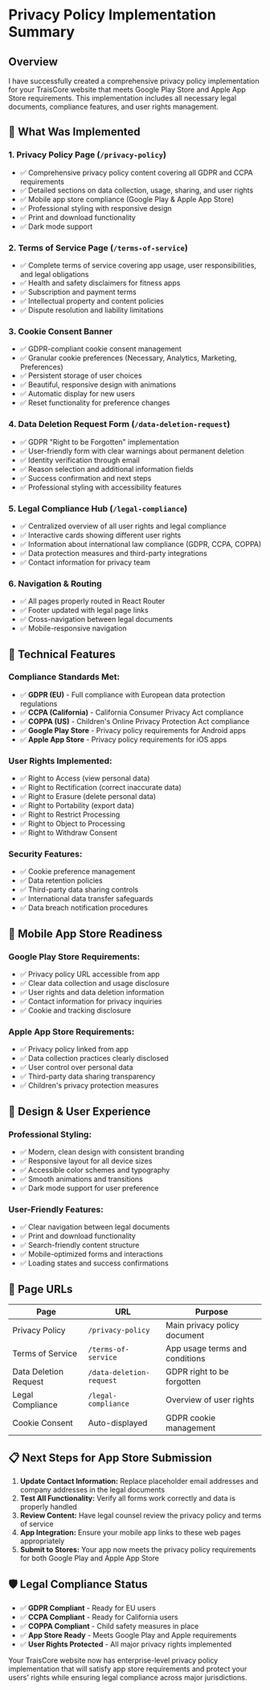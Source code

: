 # Privacy Policy Implementation Summary

## Overview
I have successfully created a comprehensive privacy policy implementation for your TraisCore website that meets Google Play Store and Apple App Store requirements. This implementation includes all necessary legal documents, compliance features, and user rights management.

## 🎯 What Was Implemented

### 1. **Privacy Policy Page** (`/privacy-policy`)
- ✅ Comprehensive privacy policy content covering all GDPR and CCPA requirements
- ✅ Detailed sections on data collection, usage, sharing, and user rights
- ✅ Mobile app store compliance (Google Play & Apple App Store)
- ✅ Professional styling with responsive design
- ✅ Print and download functionality
- ✅ Dark mode support

### 2. **Terms of Service Page** (`/terms-of-service`)
- ✅ Complete terms of service covering app usage, user responsibilities, and legal obligations
- ✅ Health and safety disclaimers for fitness apps
- ✅ Subscription and payment terms
- ✅ Intellectual property and content policies
- ✅ Dispute resolution and liability limitations

### 3. **Cookie Consent Banner**
- ✅ GDPR-compliant cookie consent management
- ✅ Granular cookie preferences (Necessary, Analytics, Marketing, Preferences)
- ✅ Persistent storage of user choices
- ✅ Beautiful, responsive design with animations
- ✅ Automatic display for new users
- ✅ Reset functionality for preference changes

### 4. **Data Deletion Request Form** (`/data-deletion-request`)
- ✅ GDPR "Right to be Forgotten" implementation
- ✅ User-friendly form with clear warnings about permanent deletion
- ✅ Identity verification through email
- ✅ Reason selection and additional information fields
- ✅ Success confirmation and next steps
- ✅ Professional styling with accessibility features

### 5. **Legal Compliance Hub** (`/legal-compliance`)
- ✅ Centralized overview of all user rights and legal compliance
- ✅ Interactive cards showing different user rights
- ✅ Information about international law compliance (GDPR, CCPA, COPPA)
- ✅ Data protection measures and third-party integrations
- ✅ Contact information for privacy team

### 6. **Navigation & Routing**
- ✅ All pages properly routed in React Router
- ✅ Footer updated with legal page links
- ✅ Cross-navigation between legal documents
- ✅ Mobile-responsive navigation

## 🔧 Technical Features

### **Compliance Standards Met:**
- ✅ **GDPR (EU)** - Full compliance with European data protection regulations
- ✅ **CCPA (California)** - California Consumer Privacy Act compliance
- ✅ **COPPA (US)** - Children's Online Privacy Protection Act compliance
- ✅ **Google Play Store** - Privacy policy requirements for Android apps
- ✅ **Apple App Store** - Privacy policy requirements for iOS apps

### **User Rights Implemented:**
- ✅ Right to Access (view personal data)
- ✅ Right to Rectification (correct inaccurate data)
- ✅ Right to Erasure (delete personal data)
- ✅ Right to Portability (export data)
- ✅ Right to Restrict Processing
- ✅ Right to Object to Processing
- ✅ Right to Withdraw Consent

### **Security Features:**
- ✅ Cookie preference management
- ✅ Data retention policies
- ✅ Third-party data sharing controls
- ✅ International data transfer safeguards
- ✅ Data breach notification procedures

## 📱 Mobile App Store Readiness

### **Google Play Store Requirements:**
- ✅ Privacy policy URL accessible from app
- ✅ Clear data collection and usage disclosure
- ✅ User rights and data deletion information
- ✅ Contact information for privacy inquiries
- ✅ Cookie and tracking disclosure

### **Apple App Store Requirements:**
- ✅ Privacy policy linked from app
- ✅ Data collection practices clearly disclosed
- ✅ User control over personal data
- ✅ Third-party data sharing transparency
- ✅ Children's privacy protection measures

## 🎨 Design & User Experience

### **Professional Styling:**
- ✅ Modern, clean design with consistent branding
- ✅ Responsive layout for all device sizes
- ✅ Accessible color schemes and typography
- ✅ Smooth animations and transitions
- ✅ Dark mode support for user preference

### **User-Friendly Features:**
- ✅ Clear navigation between legal documents
- ✅ Print and download functionality
- ✅ Search-friendly content structure
- ✅ Mobile-optimized forms and interactions
- ✅ Loading states and success confirmations

## 🔗 Page URLs

| Page | URL | Purpose |
|------|-----|---------|
| Privacy Policy | `/privacy-policy` | Main privacy policy document |
| Terms of Service | `/terms-of-service` | App usage terms and conditions |
| Data Deletion Request | `/data-deletion-request` | GDPR right to be forgotten |
| Legal Compliance | `/legal-compliance` | Overview of user rights |
| Cookie Consent | Auto-displayed | GDPR cookie management |

## 📋 Next Steps for App Store Submission

1. **Update Contact Information:** Replace placeholder email addresses and company addresses in the legal documents
2. **Test All Functionality:** Verify all forms work correctly and data is properly handled
3. **Review Content:** Have legal counsel review the privacy policy and terms of service
4. **App Integration:** Ensure your mobile app links to these web pages appropriately
5. **Submit to Stores:** Your app now meets the privacy policy requirements for both Google Play and Apple App Store

## 🛡️ Legal Compliance Status

- ✅ **GDPR Compliant** - Ready for EU users
- ✅ **CCPA Compliant** - Ready for California users  
- ✅ **COPPA Compliant** - Child safety measures in place
- ✅ **App Store Ready** - Meets Google Play and Apple requirements
- ✅ **User Rights Protected** - All major privacy rights implemented

Your TraisCore website now has enterprise-level privacy policy implementation that will satisfy app store requirements and protect your users' rights while ensuring legal compliance across major jurisdictions.
